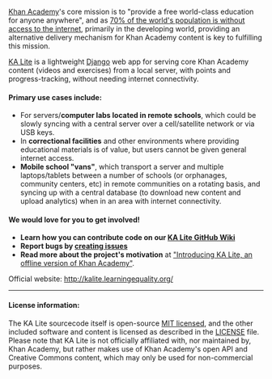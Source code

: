[Khan Academy](http://www.khanacademy.org/)'s core mission is to "provide a free world-class education for anyone anywhere", and as [70% of the world's population is without access to the internet](http://en.wikipedia.org/wiki/Global_Internet_usage), primarily in the developing world, providing an alternative delivery mechanism for Khan Academy content is key to fulfilling this mission.

[KA Lite](http://kalite.learningequality.org/) is a lightweight [Django](https://www.djangoproject.com/) web app for serving core Khan Academy content (videos and exercises) from a local server, with points and progress-tracking, without needing internet connectivity. 

#### Primary use cases include:
* For servers/**computer labs located in remote schools**, which could be slowly syncing with a central server over a cell/satellite network or via USB keys.
* In **correctional facilities** and other environments where providing educational materials is of value, but users cannot be given general internet access.
* **Mobile school "vans"**, which transport a server and multiple laptops/tablets between a number of schools (or orphanages, community centers, etc) in remote communities on a rotating basis, and syncing up with a central database (to download new content and upload analytics) when in an area with internet connectivity.

#### We would love for you to get involved!
* **Learn how you can contribute code on our [KA Lite GitHub Wiki](https://github.com/learningequality/ka-lite/wiki)** 
* **Report bugs by [creating issues](https://github.com/learningequality/ka-lite/wiki/Report-Bugs-by-Creating-Issues)**
* **Read more about the project's motivation** at ["Introducing KA Lite, an offline version of Khan Academy"](http://jamiealexandre.com/blog/2012/12/12/ka-lite-offline-khan-academy/).


Official website: http://kalite.learningequality.org/

---
#### License information:

The KA Lite sourcecode itself is open-source [MIT licensed](http://opensource.org/licenses/MIT), and the other included software and content is licensed as described in the [LICENSE](https://raw.github.com/learningequality/ka-lite/master/LICENSE) file. Please note that KA Lite is not officially affiliated with, nor maintained by, Khan Academy, but rather makes use of Khan Academy's open API and Creative Commons content, which may only be used for non-commercial purposes.
